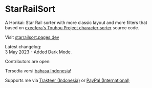 # StarRailSort
A Honkai: Star Rail sorter with more classic layout and more filters that based on [execfera's Touhou Project character sorter](https://tohosort.frelia.my/) source code.

Visit [starrailsort.pages.dev](https://starrailsort.pages.dev/)

Latest changelog:<br>
3 May 2023 - Added Dark Mode.

Contributors are open

Tersedia versi [bahasa Indonesia](https://starrailsort.pages.dev/id.html)!

Supports me via [Trakteer (Indonesia)](https://trakteer.id/ufalsalman/tip) or [PayPal (International)](https://paypal.me/ufalsalman)
